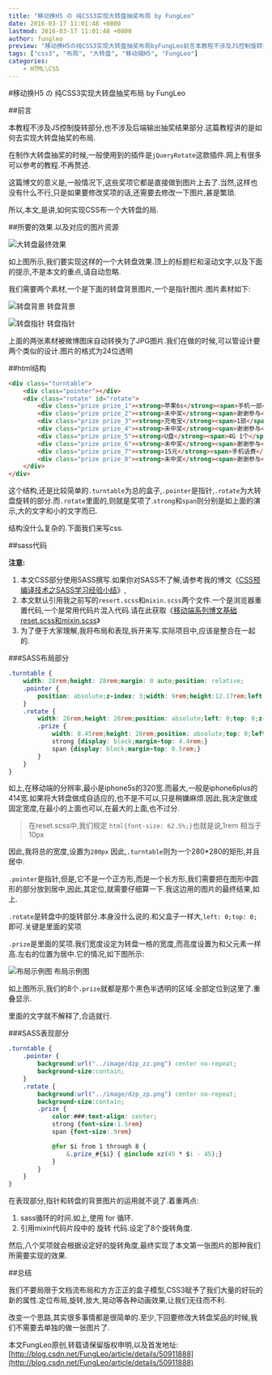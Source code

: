 ```yaml
---
title: "移动换H5 の 纯CSS3实现大转盘抽奖布局 by FungLeo"
date: 2016-03-17 11:01:48 +0800
lastmod: 2016-03-17 11:01:48 +0800
author: fungleo
preview: "移动换H5の纯CSS3实现大转盘抽奖布局byFungLeo前言本教程不涉及JS控制旋转部分,也不涉及后端输出抽奖结果部分.这篇教程讲的是如何去实现大转盘抽奖的布局.在制作大转盘抽奖的时候,一般使用到的插件是jQueryRotate这款插件.网上有很多可以参考的教程.不再赘述.这篇博文的意义是,一般情况下,这些奖项它都是直接做到图片上去了.当然,这样也没有什么不行,只是如果要修改奖项的话,还需"
tags: ["css3", "布局", "大转盘", "移动端H5", "FungLeo"]
categories:
    - HTML\CSS
---
```


#移动换H5 の 纯CSS3实现大转盘抽奖布局 by FungLeo

##前言

本教程不涉及JS控制旋转部分,也不涉及后端输出抽奖结果部分.这篇教程讲的是如何去实现大转盘抽奖的布局.

在制作大转盘抽奖的时候,一般使用到的插件是`jQueryRotate`这款插件.网上有很多可以参考的教程.不再赘述.

这篇博文的意义是,一般情况下,这些奖项它都是直接做到图片上去了.当然,这样也没有什么不行,只是如果要修改奖项的话,还需要去修改一下图片,甚是繁琐.

所以,本文,是讲,如何实现CSS布一个大转盘的局.

##所要的效果.以及对应的图片资源

![大转盘最终效果](http://ww3.sinaimg.cn/large/459e195ajw1f1zndi3gqkj209i0il41o.jpg)

如上图所示,我们要实现这样的一个大转盘效果.顶上的标题栏和滚动文字,以及下面的提示,不是本文的重点,请自动忽略.

我们需要两个素材,一个是下面的转盘背景图片,一个是指针图片.图片素材如下:

![转盘背景](http://ww4.sinaimg.cn/large/459e195ajw1f1zng2u879j20fu0fu412.jpg)
转盘背景

![转盘指针](http://ww2.sinaimg.cn/large/459e195ajw1f1zng2c5kvj204w06m74s.jpg)
转盘指针

上面的两张素材被微博图床自动转换为了JPG图片.我们在做的时候,可以管设计要两个类似的设计.图片的格式为24位透明

##html结构

```html
<div class="turntable">
    <div class="pointer"></div>
    <div class="rotate" id="rotate">
        <div class="prize prize_1"><strong>苹果6s</strong><span>手机一部</span></div>
        <div class="prize prize_2"><strong>未中奖</strong><span>谢谢参与</span></div>
        <div class="prize prize_3"><strong>充电宝</strong><span>1部</span></div>
        <div class="prize prize_4"><strong>未中奖</strong><span>谢谢参与</span></div>
        <div class="prize prize_5"><strong>U盘</strong><span>4G 1个</span></div>
        <div class="prize prize_6"><strong>未中奖</strong><span>谢谢参与</span></div>
        <div class="prize prize_7"><strong>15元</strong><span>手机话费</span></div>
        <div class="prize prize_8"><strong>未中奖</strong><span>谢谢参与</span></div>
    </div>
</div>
```
这个结构,还是比较简单的`.turntable`为总的盒子,`.pointer`是指针,`.rotate`为大转盘旋转的部分.而`.rotate`里面的,则就是奖项了.`strong`和`span`则分别是如上面的演示,大的文字和小的文字而已.

结构没什么复杂的.下面我们来写css.

##sass代码

**注意:**
1. 本文CSS部分使用SASS撰写.如果你对SASS不了解,请参考我的博文《[CSS预编译技术之SASS学习经验小结](http://blog.csdn.net/fungleo/article/details/50851192)》,
2. 本文默认引用我之前写的`resert.scss`和`mixin.scss`两个文件.一个是浏览器重置代码,一个是常用代码片混入代码.请在此获取《[移动端系列博文基础reset.scss和mixin.scss](http://blog.csdn.net/fungleo/article/details/50877720)》
3. 为了便于大家理解,我将布局和表现,拆开来写.实际项目中,应该是整合在一起的.

###SASS布局部分

```css
.turntable {
    width: 28rem;height: 28rem;margin: 0 auto;position: relative;
    .pointer {
        position: absolute;z-index: 3;width: 9rem;height:12.17rem;left: 9.5rem;bottom: 9.5rem;
    }
    .rotate {
        width: 28rem;height: 28rem;position: absolute;left: 0;top: 0;z-index: 2;
        .prize {
            width: 8.45rem;height: 28rem;position: absolute;top: 0;left: 9.775rem;
            strong {display: block;margin-top: 4.4rem;}
            span {display: block;margin-top: 0.5rem;}
        }
    }
}
```

如上,在移动端的分辨率,最小是iphone5s的320宽.而最大,一般是iphone6plus的414宽.如果将大转盘做成自适应的,也不是不可以,只是稍嫌麻烦.因此,我决定做成固定宽度,在最小的上面也可以,在最大的上面,也不过分.

>在reset.scss中,我们规定 `html{font-size: 62.5%;}`也就是说,1rem 相当于 10px

因此,我将总的宽度,设置为`280px` 因此,`.turntable`则为一个280*280的矩形,并且居中.

`.pointer`是指针,但是,它不是一个正方形,而是一个长方形,我们需要把在图形中圆形的部分放到居中,因此,其定位,就需要仔细算一下.我这边用的图片的最终结果,如上.

`.rotate`是转盘中的旋转部分.本身没什么说的.和父盒子一样大,`left: 0;top: 0;`即可.关键是里面的奖项

`.prize`是里面的奖项.我们宽度设定为转盘一格的宽度,而高度设置为和父元素一样高.左右的位置为居中.它的情况,如下图所示:

![布局示例图](http://ww2.sinaimg.cn/large/459e195ajw1f1zo55p1wxj207s07s0so.jpg)
布局示例图

如上图所示,我们的8个`.prize`就都是那个黑色半透明的区域.全部定位到这里了.重叠显示.

里面的文字就不解释了,合适就行.

###SASS表现部分

```css
.turntable {
    .pointer {
        background:url("../image/dzp_zz.png") center no-repeat;
        background-size:contain;
    }
    .rotate {
        background:url("../image/dzp_zp.png") center no-repeat;
        background-size:contain;
        .prize {
            color:###;text-align: center;
            strong {font-size:1.5rem}
            span {font-size:.9rem}

            @for $i from 1 through 8 {
                &.prize_#{$i} { @include xz(45 * $i - 45);}
            }
        }
    }
}
```

在表现部分,指针和转盘的背景图片的运用就不说了.着重两点:

1. sass循环的时间.如上,使用 for 循环.
2. 引用mixin代码片段中的 旋转 代码.设定了8个旋转角度.

然后,八个奖项就会根据设定好的旋转角度,最终实现了本文第一张图片的那种我们所需要实现的效果.

##总结

我们不要局限于文档流布局和方方正正的盒子模型,CSS3赋予了我们大量的好玩的新的属性.定位布局,旋转,放大,晃动等各种动画效果,让我们无往而不利.

改变一个思路,其实很多事情都是很简单的.至少,下回要修改大转盘奖品的时候,我们不需要去单独的做一张图片了.

本文FungLeo原创,转载请保留版权申明,以及首发地址:[http://blog.csdn.net/FungLeo/article/details/50911888](http://blog.csdn.net/FungLeo/article/details/50911888)